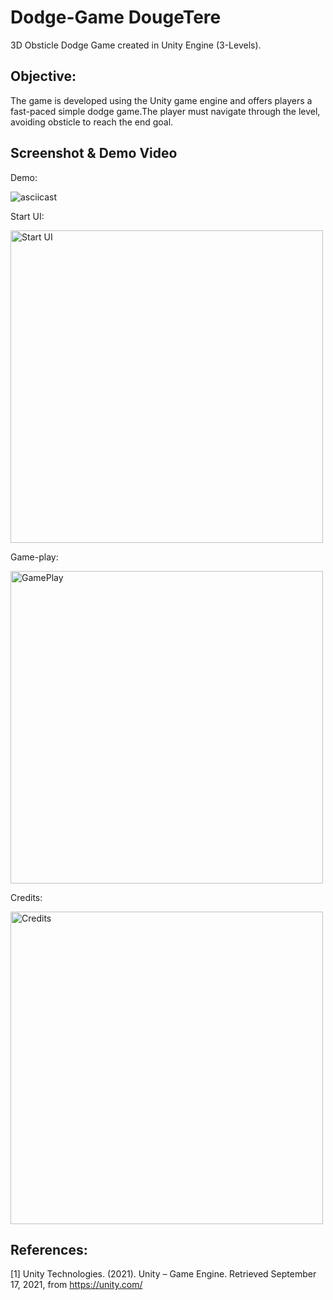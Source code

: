 # Dodge-Game DougeTere
3D Obsticle Dodge Game created in Unity Engine (3-Levels).

Objective:
--------------
The game is developed using the Unity game engine and offers players a fast-paced simple dodge game.The player must navigate through the level, avoiding obsticle to reach the end goal.

Screenshot & Demo Video
-----------------------
Demo:

![asciicast](DemoImg/DemoDougeGame.gif)

Start UI:

<img alt="Start UI" src="https://github.com/Davidskumar/Dodge-Game-Dougetere-/blob/main/DemoImg/StartUI.png" width="500"/>

Game-play:

<img alt="GamePlay" src="https://github.com/Davidskumar/Dodge-Game-Dougetere-/blob/main/DemoImg/GamePlay.png" width="500"/>

Credits:

<img alt="Credits" src="https://github.com/Davidskumar/Dodge-Game-Dougetere-/blob/main/DemoImg/Credit.png" width="500"/>

References:
---------------
[1] Unity Technologies. (2021). Unity – Game Engine. Retrieved September 17, 2021, from https://unity.com/
